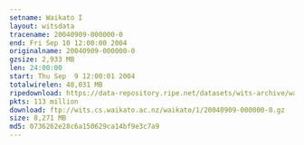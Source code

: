 ```yaml
---
setname: Waikato I
layout: witsdata
tracename: 20040909-000000-0
end: Fri Sep 10 12:00:00 2004
originalname: 20040909-000000-0
gzsize: 2,933 MB
len: 24:00:00
start: Thu Sep  9 12:00:01 2004
totalwirelen: 48,031 MB
ripedownload: https://data-repository.ripe.net/datasets/wits-archive/waikato/1/20040909-000000-0.gz
pkts: 113 million
download: ftp://wits.cs.waikato.ac.nz/waikato/1/20040909-000000-0.gz
size: 8,271 MB
md5: 0736262e28c6a150629ca14bf9e3c7a9
---
```

